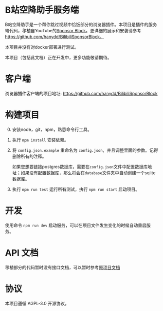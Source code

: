 # B站空降助手服务端

B站空降助手是一个帮你跳过视频中恰饭部分的浏览器插件。本项目是插件的服务端代码，移植自YouTube的[Sponsor Block](https://github.com/ajayyy/SponsorBlockServer)。更详细的展示和安装请参考 https://github.com/hanydd/BilibiliSponsorBlock。

本项目并没有对docker部署进行测试。

本项目（包括此文档）正在开发中，更多功能敬请期待。

# 客户端

浏览器插件客户端的项目地址: https://github.com/hanydd/BilibiliSponsorBlock

# 构建项目

0.  安装node，git，npm，熟悉命令行工具。

1.  执行 `npm install` 安装依赖。

2.  将 `config.json.example` 重命名为 `config.json`，并且调整里面的参数。记得删除所有的注释。

    如果您想要链接postgres数据库，需要在`config.json`文件中配置数据库地址；如果没有配置数据库，那么将会在`database`文件夹中自动创建一个sqlite数据库。

3.  执行 `npm run test` 运行所有测试，执行 `npm run start` 启动项目。

# 开发

使用命令 `npm run dev` 启动服务，可以在项目文件发生变化的时候自动重启服务。

# API 文档

移植部分的代码暂时没有接口文档，可以暂时参考[原项目文档](https://wiki.sponsor.ajay.app/index.php/API_Docs)

# 协议

本项目遵循 AGPL-3.0 开源协议。